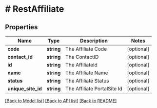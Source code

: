 # # RestAffiliate

## Properties

Name | Type | Description | Notes
------------ | ------------- | ------------- | -------------
**code** | **string** | The Affiliate Code | [optional]
**contact_id** | **string** | The ContactID | [optional]
**id** | **string** | The AffiliateId | [optional]
**name** | **string** | The Affiliate Name | [optional]
**status** | **string** | The Affiliate Status | [optional]
**unique_site_id** | **string** | The Affiliate PortalSite Id | [optional]

[[Back to Model list]](../../README.md#models) [[Back to API list]](../../README.md#endpoints) [[Back to README]](../../README.md)
